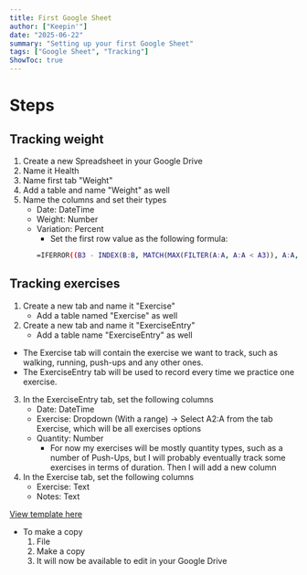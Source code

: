 ```yaml
---
title: First Google Sheet
author: ["Keepin'"]
date: "2025-06-22"
summary: "Setting up your first Google Sheet"
tags: ["Google Sheet", "Tracking"]
ShowToc: true
---
```

# Steps

## Tracking weight

1. Create a new Spreadsheet in your Google Drive
2. Name it Health
3. Name first tab "Weight"
4. Add a table and name "Weight" as well
5. Name the columns and set their types
    - Date: DateTime
    - Weight: Number
    - Variation: Percent
        - Set the first row value as the following formula:
        ```bash
        =IFERROR((B3 - INDEX(B:B, MATCH(MAX(FILTER(A:A, A:A < A3)), A:A, 0))) / B3, "")
        ````

## Tracking exercises

1. Create a new tab and name it "Exercise"
    - Add a table named "Exercise" as well
2. Create a new tab and name it "ExerciseEntry"
    - Add a table name "ExerciseEntry" as well
* The Exercise tab will contain the exercise we want to track, such as walking, running, push-ups and any other ones.
* The ExerciseEntry tab will be used to record every time we practice one exercise.
3. In the ExerciseEntry tab, set the following columns
    - Date: DateTime
    - Exercise: Dropdown (With a range) -> Select A2:A from the tab Exercise, which will be all exercises options
    - Quantity: Number
        - For now my exercises will be mostly quantity types, such as a number of Push-Ups, but I will probably eventually track some exercises in terms of duration. Then I will add a new column
4. In the Exercise tab, set the following columns
    - Exercise: Text
    - Notes: Text

[View template here](https://docs.google.com/spreadsheets/d/18xgeXS8voYKZwhM_dQPf3GR2VPs7V1mFSue0H_VPzX0/edit?usp=sharing)
* To make a copy
    1. File
    2. Make a copy
    3. It will now be available to edit in your Google Drive